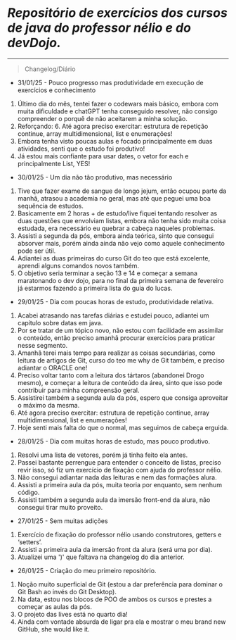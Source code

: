 # *Repositório de exercícios dos cursos de java do professor nélio e do devDojo.*

----







> Changelog/Diário 
- 31/01/25 - Pouco progresso mas produtividade em execução de exercícios e conhecimento
1. Último dia do mês, tentei fazer o codewars mais básico, embora com muita dificuldade e chatGPT tenha conseguido resolver, não consigo compreender o porquê de não aceitarem a minha solução.
2. Reforçando: 6. Até agora preciso exercitar: estrutura de repetição continue, array multidimensional, list e enumerações!
3. Embora tenha visto poucas aulas e focado principalmente em duas atividades, senti que o estudo foi produtivo!
4. Já estou mais confiante para usar dates, o vetor for each e principalmente List, YES!
- 30/01/25 - Um dia não tão produtivo, mas necessário
1. Tive que fazer exame de sangue de longo jejum, então ocupou parte da manhã, atrasou a academia no geral, mas até que peguei uma boa sequência de estudos.
2. Basicamente em 2 horas + de estudo/live fiquei tentando resolver as duas questões que envolviam listas, embora não tenha sido muita coisa estudada, era necessário eu quebrar a cabeça naqueles problemas.
3. Assisti a segunda da pós, embora ainda teórica, sinto que consegui absorver mais, porém ainda ainda não vejo como aquele conhecimento pode ser útil.
4. Adiantei as duas primeiras do curso Git do teo que está excelente, aprendi alguns comandos novos também.
5. O objetivo seria terminar a seção 13 e 14 e começar a semana maratonando o dev dojo, para no final da primeira semana de fevereiro já estarmos fazendo a primeira lista do guia do lucas.
- 29/01/25 - Dia com poucas horas de estudo, produtividade relativa.
1. Acabei atrasando nas tarefas diárias e estudei pouco, adiantei um capítulo sobre datas em java.
2. Por se tratar de um tópico novo, não estou com facilidade em assimilar o conteúdo, então preciso amanhã procurar exercícios para praticar nesse segmento.
3. Amanhã terei mais tempo para realizar as coisas secundárias, como leitura de artigos de Git, curso do teo me why de Git também, e preciso adiantar o ORACLE one!
4. Preciso voltar tanto com a leitura dos tártaros (abandonei Drogo mesmo), e começar a leitura de conteúdo da área, sinto que isso pode contribuir para minha compreensão geral.
5. Assistirei também a segunda aula da pós, espero que consiga aproveitar o máximo da mesma.
6. Até agora preciso exercitar: estrutura de repetição continue, array multidimensional, list e enumerações!
7. Hoje senti mais falta do que o normal, mas seguimos de cabeça erguida. 
- 28/01/25 - Dia com muitas horas de estudo, mas pouco produtivo.
1. Resolvi uma lista de vetores, porém já tinha feito ela antes.
2. Passei bastante perrengue para entender o conceito de listas, preciso revir isso, só fiz um exercício de fixação com ajuda do professor nélio.
3. Não consegui adiantar nada das leituras e nem das formações alura.
4. Assisti a primeira aula da pós, muita teoria por enquanto, sem nenhum código.
5. Assisti também a segunda aula da imersão front-end da alura, não consegui tirar muito proveito.
- 27/01/25 - Sem muitas adições
1. Exercício de fixação do professor nélio usando construtores, getters e ‘setters’.
2. Assisti a primeira aula da imersão front da alura (será uma por dia).
3. Atualizei uma ')' que faltava na changelog do dia anterior.
- 26/01/25 - Criação do meu primeiro repositório.
1. Noção muito superficial de Git (estou a dar preferência para dominar o Git Bash ao invés do Git Desktop).
2. Na data, estou nos blocos de POO de ambos os cursos e prestes a começar as aulas da pós.
3. O projeto das lives está no quarto dia!
4. Ainda com vontade absurda de ligar pra ela e mostrar o meu brand new GitHub, she would like it.


